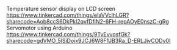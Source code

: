 Temperature sensor display on LCD screen  
https://www.tinkercad.com/things/eIaVVclhLGR?sharecode=Aob8ccS6DkPkl2qvfDfiN2-6FH-repAOyE0nszC-gRg  
Servomotor using Arduino  
https://www.tinkercad.com/things/9TvEvvosfGk?sharecode=gdVMO_5lSjDoix9JCJ6W8F1JB3Ra_D-ERLJjvCODy0I